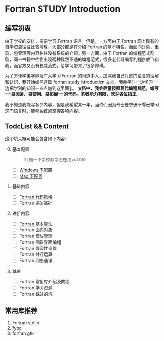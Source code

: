 <!-- Use control + shift + M to open markdown preview-->

# Fortran STUDY Introduction

## 编写初衷
由于学校的安排，需要学习 Fortran 语言。但是，一方面由于 Fortran 网上现有的自学资源往往比较零散，大部分都是在介绍 Fortran 的基本特性，而面向对象、重载、包管理等内容往往没有系统的介绍。另一方面，由于 Fortran 的编程范式割裂，同一书籍中往往出现两种截然不通的编程范式，很多老代码编写的程序放飞自我，而官方又没有权威范式，给学习带来了很多障碍。

为了方便学弟学妹及广大学习 Fortran 的同道中人，加深我自己对这门语言的理解和认识，我开始编写这篇 fortran study introduction 文档。我会平时一边学习一边把学到的知识一点点加到这里面。
**文档中，我会尽量按照现代编程规范，编写==易阅读、易使用、易拓展==的代码。笔者能力有限，欢迎各位指正**。

我不知道我能写多少内容，但是我希望某一年，当你们~~因为专业要求迫不得已学习~~这门语言时，能够系统的掌握各项内容。

## TodoList && Content
这个坑大概可能会包含如下内容:

0. 基本配置
    > 吐槽一下学校教学还在用vs2010   

    - [ ] [Windows 下配置](/docs/install/windows.md)
    - [ ] [Mac 下配置](/docs/install/mac.md)
1. 基础内容
    - [ ] [Fortran 代码风格](/docs/language_basic/index.md)
    - [ ] [Fortran 语法基础](/docs/language_basic/index.md)
2. 进阶内容
    - [ ] [Fortran 基本算法](/docs/algorithms/index.md)
    - [ ] Fortran 面向对象
    - [ ] Fortran 模块管理
    - [ ] Fortran 图形界面编程
    - [ ] Fortran 兼容性调整
    - [ ] Fortran 并行运算
    - [ ] Fortran 网络通讯
3. 其他
    - [ ] Fortran 常用库介绍及教程
    - [ ] Fortran 学习资源
    - [ ] Fortran 踩过的坑

## 常用库推荐
1. Fortran stdlib
2. fypp
3. fortran gtk

